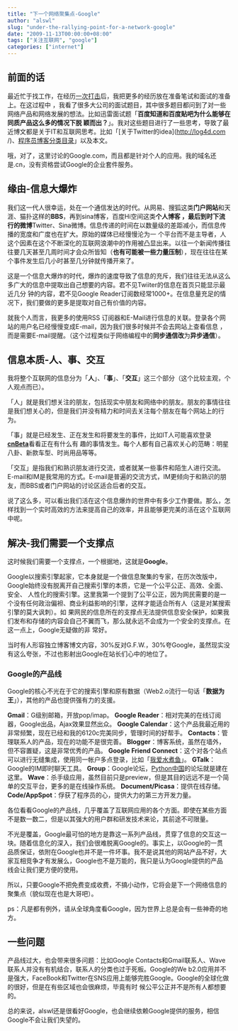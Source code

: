 ```yaml
---
title: "下一个网络聚集点-Google"
author: "alswl"
slug: "under-the-rallying-point-for-a-network-google"
date: "2009-11-13T00:00:00+08:00"
tags: ["关注互联网", "google"]
categories: ["internet"]
---
```


## 前面的话

最近忙于找工作，在经历[一次打击](http://log4d.com/2009/10/defeat)后，我把更多的经历放在准备笔试和面试的准备上。在这过程中
，我看了很多大公司的面试题目，其中很多题目都问到了对一些网络产品和网络发展的想法。比如迅雷面试题「**百度知道和百度贴吧为什么能够在同质产品这么多的情况下脱
颖而出？**」。我对这些题目进行了一些思考，导致了最近博文都是关于IT和互联网思考。比如「[关于Twitter的idea](http://log4d.com
/)、[程序员博客分类目录](http://log4d.com/2009/11/programmer-blog-categories)」以及本文。

哦，对了，这里讨论的Google.com，而且都是针对个人的应用。我的域名还是.cn，没有资格尝试Google的企业套件服务。

## 缘由-信息大爆炸

我们这一代人很幸运，处在一个通信发达的时代。从网易、搜狐这类**门户网站**和天涯、猫扑这样的**BBS**，再到sina博客，百度Hi空间这类**个人博客
**，最后到时下流行的**微博**Twitter、Sina微博。信息传递的时间在以数量级的差距减小，而信息传播的宽度和广度也在扩大。原始的媒体已经慢慢沦为一
个平台而不是主导者，人这个因素在这个不断深化的互联网浪潮中的作用被凸显出来。以往一个新闻传播往往要几天甚至几周时间才会众所皆知（**也有可能被一些力量压制**），现在往往在某个事件发生后几小时甚至几分钟就传播开来了。

这是一个信息大爆炸的时代，爆炸的速度导致了信息的充斥，我们往往无法从这么多广大的信息中提取出自己想要的内容。君不见Twiiter的信息在首页只能显示最近几分
钟的内容，君不见Google Reader订阅数经常1000+。在信息量充足的情况下，我们要做的更多是提取对自己有价值的内容。

就我个人而言，我更多的使用RSS 订阅器和E-Mail进行信息的关联。登录各个网站的用户名已经慢慢变成E-mail，因为我们很多时候并不会去网站上查看信息
，而是需要E-mail提醒。（这个过程类似于网络编程中的**同步通信改**为**异步通信**）。

## 信息本质-人、事、交互

我将整个互联网的信息分为「**人**」、「**事**」、「**交互**」这三个部分（这个比较主观，个人观点而已）。

「人」就是我们想关注的朋友，包括现实中朋友和网络中的朋友。朋友的事情往往是我们想关心的，但是我们并没有精力和时间去关注每个朋友在每个网站上的行为。

「事」就是已经发生、正在发生和将要发生的事件，比如IT人可能喜欢登录[**cnBeta**](http://www.cnbeta.com/)看看正在有什么有
趣的事情发生。每个人都有自己喜欢关心的范畴：明星八卦、新款车型、时尚用品等等。

「交互」是指我们和熟识朋友进行交流，或者就某一些事件和陌生人进行交流。E-mail和IM是我常用的方式。E-mail是普遍的交流方式，IM更倾向于和熟识的朋
友，而BBS或者门户网站的讨论区适合后者的交互。

说了这么多，可以看出我们活在这个信息爆炸的世界中有多少工作要做。那么，怎样找到一个实时高效的方法来提高自己的效率，并且能够更完美的活在这个互联网中呢。

## 解决-我们需要一个支撑点

这时候我们需要一个支撑点，一个根据地，这就是**Google**。

Google以搜索引擎起家，它本身就是一个做信息聚集的专家，在历次改版中，Google始终没有脱离开自己搜索引擎的本质，它是一个公平公正、高效、全面、安全、
人性化的搜索引擎。这里我第一个提到了公平公正，因为网民需要的是一个没有任何政治偏袒、商业利益影响的引擎，这样才能适合所有人（这是对某搜索引擎的莫大讽刺）。如
果网民的信息所在的支撑点无法提供信息安全保护，如果我们发布和存储的内容会自己不翼而飞，那么就永远不会成为一个安全的支撑点。在这一点上，Google无疑做的非
常好。

当时有人形容独立博客博文内容，30%反对G.F.W.，30%夸Google，虽然现实没有这么夸张，不过也影射出Google在站长们心中的地位了。

### Google的产品线

Google的核心不光在于它的搜索引擎和原有数据（Web2.o流行一句话「**数据为王**」），其他的产品也提供强有力的支援。

**Gmail**：G级别邮箱，开放pop/imap。 **Google Reader**：相对完美的在线订阅器，Google出品，Ajax效果显然出众。 **Google Calendar**：这个产品我最近用的非常频繁，现在已经和我的6120c完美同步，管理时间的好帮手。 **Contacts**：管理联系人的产品，现在的功能不是很完善。 **Blogger**：博客系统，虽然在墙外，但不容置疑，这是非常优秀的产品。 **Google Friend Connect**：这个对各个站点可以进行无缝集成，使用同一帐户多点登录，比如「[我爱水煮鱼](http://fairyfish.net/)」。 **GTalk**：Google的IM即时聊天工具。 **Group**：Google论坛，[Python中国](http://python.cn/)的论坛就是建在这里。 **Wave**：杀手级应用，虽然目前只是preview，但是其目的远远不是一个简单的交互平台，更多的是在线操作系统。 **Document/Picasa**：提供在线存储。 **Code/AppSpot**：俘获了程序员的心，提供大力的第三方开发力量。

各位看看Google的产品线，几乎覆盖了互联网应用的各个方面。即使在某些方面不是数一数二，但是以其强大的用户群和研发技术来论，其前途不可限量。

不光是覆盖，Google最可怕的地方是靠这一系列产品线，贯穿了信息的交互这一块。随着信息化的深入，我们会很难脱离Google的。事实上，以Google的一贯
品质保证，依附在Google也并不是一件坏事。我不是说其他的网站产品不好，大家互相竞争才有发展么，Google也不是万能的，我只是认为Google提供的产品
线会让我们更方便的使用。

所以，只要Google不把免费变成收费，不搞小动作，它将会是下一个网络信息的聚集点（貌似现在也是大哥吧）。

ps：凡是都有例外，请从全球角度看Google，因为世界上总是会有一些神奇的地方。

## 一些问题

产品线过大，也会带来很多问题：比如Google Contacts和Gmail联系人、Wave联系人并没有有机结合，联系人的分类也过于死板。Google的We
b2.0应用并不是强大，FaceBook和Twitter在SNS应用上能够完胜Google。Google的全球化做的很好，但是在有些区域也会很麻烦，毕竟有时
候公平公正并不是所有人都想要的。

总的来说，alswl还是很看好Google，也会继续依赖Google提供的服务，相信Google不会让我们失望的。

